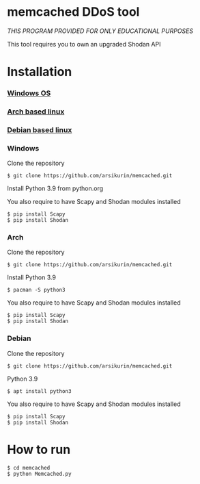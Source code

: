 # __memcached DDoS tool__
_THIS PROGRAM PROVIDED FOR ONLY EDUCATIONAL PURPOSES_

This tool requires you to own an upgraded Shodan API
# __Installation__
### [Windows OS](#windows)
### [Arch based linux](#arch)
### [Debian based linux](#debian)

### __Windows__
Clone the repository
```
$ git clone https://github.com/arsikurin/memcached.git
```
Install Python 3.9 from python.org

You also require to have Scapy and Shodan modules installed
```
$ pip install Scapy
$ pip install Shodan
```


### __Arch__
Clone the repository
```
$ git clone https://github.com/arsikurin/memcached.git
```
Install Python 3.9
```
$ pacman -S python3
```
You also require to have Scapy and Shodan modules installed
```
$ pip install Scapy
$ pip install Shodan
```


### __Debian__
Clone the repository
```
$ git clone https://github.com/arsikurin/memcached.git
```
Python 3.9
```
$ apt install python3
```
You also require to have Scapy and Shodan modules installed

```
$ pip install Scapy
$ pip install Shodan
```


# __How to run__
```
$ cd memcached
$ python Memcached.py
```
